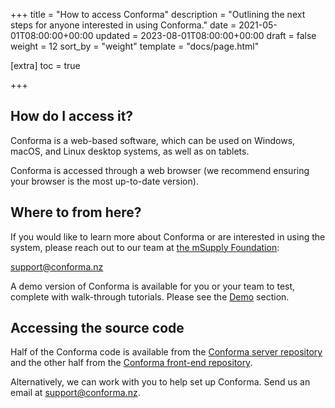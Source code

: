 +++
title = "How to access Conforma"
description = "Outlining the next steps for anyone interested in using Conforma."
date = 2021-05-01T08:00:00+00:00
updated = 2023-08-01T08:00:00+00:00
draft = false
weight = 12
sort_by = "weight"
template = "docs/page.html"

[extra]
toc = true

+++

## How do I access it?

Conforma is a web-based software, which can be used on Windows, macOS, and Linux desktop systems, as well as on tablets.

Conforma is accessed through a web browser (we recommend ensuring your browser is the most up-to-date version).

## Where to from here?

If you would like to learn more about Conforma or are interested in using the system, please reach out to our team at [the mSupply Foundation](https://msupply.foundation/contact):

support@conforma.nz

A demo version of Conforma is available for you or your team to test, complete with walk-through tutorials. Please see the [Demo](../Accessingdemo/) section.

## Accessing the source code

Half of the Conforma code is available from the [Conforma server repository](https://github.com/openmsupply/conforma-server) and the other half from the [Conforma front-end repository](https://github.com/openmsupply/conforma-web-app).

Alternatively, we can work with you to help set up Conforma. Send us an email at support@conforma.nz.
